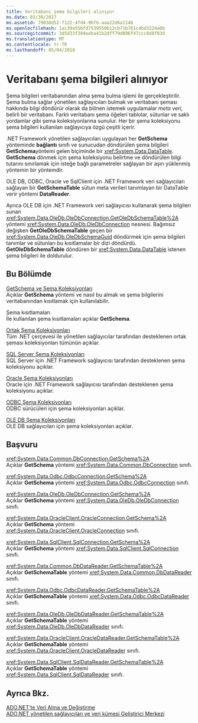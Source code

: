 ```yaml
---
title: Veritabanı şema bilgileri alınıyor
ms.date: 03/30/2017
ms.assetid: 79038d52-f122-4fd4-9bfb-aaa22d6a114b
ms.openlocfilehash: 1ac39a556fd7539550b12cb71b701c4bd3224a0b
ms.sourcegitcommit: 3d5d33f384eeba41b2dff79d096f47ccc8d8f03d
ms.translationtype: MT
ms.contentlocale: tr-TR
ms.lasthandoff: 05/04/2018
---
```

# <a name="retrieving-database-schema-information"></a>Veritabanı şema bilgileri alınıyor
Şema bilgileri veritabanından alma şema bulma işlemi ile gerçekleştirilir. Şema bulma sağlar yönetilen sağlayıcıları bulmak ve veritabanı şeması hakkında bilgi döndürür olarak da bilinen istemek uygulamalar *meta veri*, belirli bir veritabanı. Farklı veritabanı şema öğeleri tablolar, sütunlar ve saklı yordamlar gibi şema koleksiyonlarına sunulur. Her bir şema koleksiyonu şema bilgileri kullanılan sağlayıcıya özgü çeşitli içerir.  
  
 .NET Framework yönetilen sağlayıcıları uygulayan her **GetSchema** yönteminde **bağlantı** sınıfı ve sunucudan döndürülen şema bilgileri **GetSchema**yöntemi gelen biçiminde bir <xref:System.Data.DataTable>. **GetSchema** dönmek için şema koleksiyonu belirtme ve döndürülen bilgi tutarını sınırlamak için isteğe bağlı parametreler sağlayan bir aşırı yüklenmiş yöntemin bir yöntemdir.  
  
 OLE DB, ODBC, Oracle ve SqlClient için .NET Framework veri sağlayıcıları sağlayan bir **GetSchemaTable** sütun meta verileri tanımlayan bir DataTable verir yöntemi **DataReader**.  
  
 Ayrıca OLE DB için .NET Framework veri sağlayıcısı kullanarak şema bilgileri sunan <xref:System.Data.OleDb.OleDbConnection.GetOleDbSchemaTable%2A> yöntemi <xref:System.Data.OleDb.OleDbConnection> nesnesi. Bağımsız değişken **GetOleDbSchemaTable** geçen bir <xref:System.Data.OleDb.OleDbSchemaGuid> döndürmek için şema bilgileri tanımlar ve sütunları bu kısıtlamalar bir dizi döndürdü. **GetOleDbSchemaTable** döndüren bir <xref:System.Data.DataTable> istenen şema bilgileri ile doldurulur.  
  
## <a name="in-this-section"></a>Bu Bölümde  
 [GetSchema ve Şema Koleksiyonları](../../../../docs/framework/data/adonet/getschema-and-schema-collections.md)  
 Açıklar **GetSchema** yöntemi ve nasıl bu almak ve şema bilgilerini veritabanından kısıtlamak için kullanılabilir.  
  
 Şema kısıtlamaları  
 İle kullanılan şema kısıtlamaları açıklar **GetSchema**.  
  
 [Ortak Şema Koleksiyonları](../../../../docs/framework/data/adonet/common-schema-collections.md)  
 Tüm .NET çerçevesi ile yönetilen sağlayıcılar tarafından desteklenen ortak şeması koleksiyonları tümünün açıklar.  
  
 [SQL Server Şema Koleksiyonları](../../../../docs/framework/data/adonet/sql-server-schema-collections.md)  
 SQL Server için .NET Framework sağlayıcısı tarafından desteklenen şema koleksiyonu açıklar.  
  
 [Oracle Şema Koleksiyonları](../../../../docs/framework/data/adonet/oracle-schema-collections.md)  
 Oracle için .NET Framework sağlayıcısı tarafından desteklenen şema koleksiyonu açıklar.  
  
 [ODBC Şema Koleksiyonları](../../../../docs/framework/data/adonet/odbc-schema-collections.md)  
 ODBC sürücüleri için şema koleksiyonları açıklar.  
  
 [OLE DB Şema Koleksiyonları](../../../../docs/framework/data/adonet/ole-db-schema-collections.md)  
 OLE DB sağlayıcıları için şema koleksiyonları açıklar.  
  
## <a name="reference"></a>Başvuru  
 <xref:System.Data.Common.DbConnection.GetSchema%2A>  
 Açıklar **GetSchema** yöntemi <xref:System.Data.Common.DbConnection> sınıfı.  
  
 <xref:System.Data.Odbc.OdbcConnection.GetSchema%2A>  
 Açıklar **GetSchema** yöntemi <xref:System.Data.Odbc.OdbcConnection> sınıfı.  
  
 <xref:System.Data.OleDb.OleDbConnection.GetSchema%2A>  
 Açıklar **GetSchema** yöntemi <xref:System.Data.OleDb.OleDbConnection> sınıfı.  
  
 <xref:System.Data.OracleClient.OracleConnection.GetSchema%2A>  
 Açıklar **GetSchema** yöntemi <xref:System.Data.OracleClient.OracleConnection> sınıfı.  
  
 <xref:System.Data.SqlClient.SqlConnection.GetSchema%2A>  
 Açıklar **GetSchema** yöntemi <xref:System.Data.SqlClient.SqlConnection> sınıfı.  
  
 <xref:System.Data.Common.DbDataReader.GetSchemaTable%2A>  
 Açıklar **GetSchemaTable** yöntemi <xref:System.Data.Common.DbDataReader> sınıfı.  
  
 <xref:System.Data.Odbc.OdbcDataReader.GetSchemaTable%2A>  
 Açıklar **GetSchemaTable** yöntemi <xref:System.Data.Odbc.OdbcDataReader> sınıfı.  
  
 <xref:System.Data.OleDb.OleDbDataReader.GetSchemaTable%2A>  
 Açıklar **GetSchemaTable** yöntemi <xref:System.Data.OleDb.OleDbDataReader> sınıfı.  
  
 <xref:System.Data.OracleClient.OracleDataReader.GetSchemaTable%2A>  
 Açıklar **GetSchemaTable** yöntemi <xref:System.Data.OracleClient.OracleDataReader> sınıfı.  
  
 <xref:System.Data.SqlClient.SqlDataReader.GetSchemaTable%2A>  
 Açıklar **GetSchemaTable** yöntemi <xref:System.Data.SqlClient.SqlDataReader> sınıfı.  
  
## <a name="see-also"></a>Ayrıca Bkz.  
 [ADO.NET’te Veri Alma ve Değiştirme](../../../../docs/framework/data/adonet/retrieving-and-modifying-data.md)  
 [ADO.NET yönetilen sağlayıcıları ve veri kümesi Geliştirici Merkezi](http://go.microsoft.com/fwlink/?LinkId=217917)

